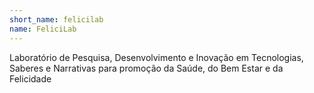 ```yaml
---
short_name: felicilab
name: FeliciLab
---
```

Laboratório de Pesquisa, Desenvolvimento e Inovação em Tecnologias, Saberes e Narrativas para promoção da Saúde, do Bem Estar e da Felicidade